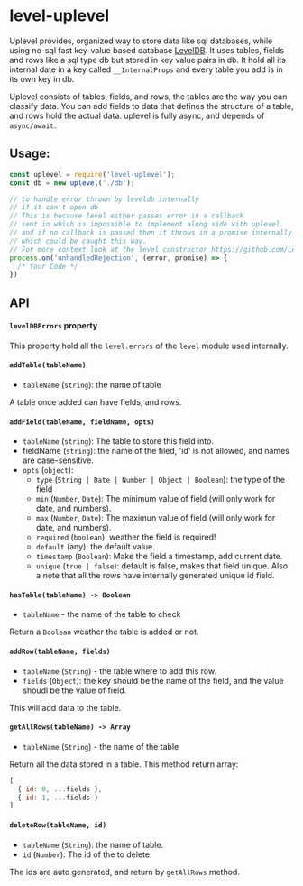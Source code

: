 # level-uplevel

Uplevel provides, organized way to store data like sql databases, while
using no-sql fast key-value based database [LevelDB](https://github.com/Level/level).
It uses tables, fields and rows like a sql type db but stored in
key value pairs in db. It hold all its internal date in a key
called `__InternalProps` and every table you add is in its own key in db.

Uplevel consists of tables, fields, and rows, the tables
are the way you can classify data. You can add fields to data
that defines the structure of a table, and rows hold the actual data.
uplevel is fully async, and depends of `async/await`.

## Usage:
```javascript
const uplevel = require('level-uplevel');
const db = new uplevel('./db');

// to handle error thrown by leveldb internally
// if it can't open db
// This is because level either passes error in a callback
// sent in which is impossible to implement along side with uplevel.
// and if no callback is passed then it throws in a promise internally
// which could be caught this way.
// For more context look at the level constructor https://github.com/Level/level#const-db--levellocation-options-callback
process.on('unhandledRejection', (error, promise) => {
  /* Your Code */
})
```

## API

#### `levelDBErrors` property

This property hold all the `level.errors` of the `level` module used internally.

#### `addTable(tableName)`
  - `tableName` (`string`):  the name of table

A table once added can have fields, and rows.

#### `addField(tableName, fieldName, opts)`
  - `tableName` (`string`): The table to store this
  field into.
  - fieldName (`string`): the name of the filed, 'id' is not allowed, and names are case-sensitive.
  - `opts` (`object`):
    * `type` (`String | Date | Number | Object | Boolean`):
      the type of the field
    * `min` (`Number`, `Date`): The minimum value of field (will only work for date, and numbers).
    * `max` (`Number`, `Date`): The maximun value of field (will only work for date, and numbers).
    * `required` (`boolean`): weather the field is required!
    * `default` (any): the default value.
    * `timestamp` (`Boolean`): Make the field a timestamp, add current date.
    * `unique` (`true | false`): default is false, makes that field unique. Also
    a note that all the rows have internally generated unique id field.

#### `hasTable(tableName) -> Boolean`
  - `tableName` - the name of the table to check

  Return a `Boolean` weather the table is added or not.

#### `addRow(tableName, fields)`
  - `tableName` (`String`) - the table where to add this row.
  - `fields` (`Object`): the key should be the name of the field,
    and the value shoudl be the value of field.

  This will add data to the table.

#### `getAllRows(tableName) -> Array`
  - `tableName` (`String`) - the name of the table

Return all the data stored in a table. This method return array:
```javascript
[
  { id: 0, ...fields },
  { id: 1, ...fields }
]
```

#### `deleteRow(tableName, id)`
  - `tableName` (`String`): the name of table.
  - `id` (`Number`): The id of the to delete.

  The ids are auto generated, and return by `getAllRows` method.
